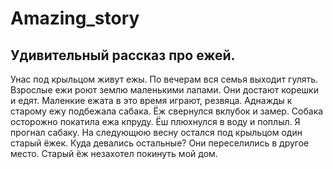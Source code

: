 # Amazing_story

## Удивительный рассказ про ежей.

Унас под крыльцом живут ежы. По вечерам вся семья выходит гулять. Взрослые ежи роют землю маленькими лапами. Они достают корешки и едят. Маленкие ежата в это время играют, резвяца.
Аднажды к старому ежу подбежала сабака. Ёж свернулся вклубок и замер. Собака осторожно покатила ежа кпруду. Ёш плюхнулся в воду и поплыл. Я прогнал сабаку. На следующюю весну остался под крыльцом один старый ёжек. Куда девались остальные? Они переселились в другое место. Старый ёж незахотел покинуть мой дом.
